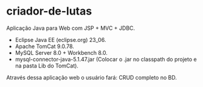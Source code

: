 # criador-de-lutas
 Aplicação Java para Web com JSP + MVC + JDBC.

- Eclipse Java EE (eclipse.org) 23_06.
- Apache TomCat 9.0.78.
- MySQL Server 8.0 + Workbench 8.0.
- mysql-connector-java-5.1.47.jar (Colocar o .jar no classpath do projeto e na pasta Lib do TomCat).

Através dessa aplicação web o usuário fará:
CRUD completo no BD.
